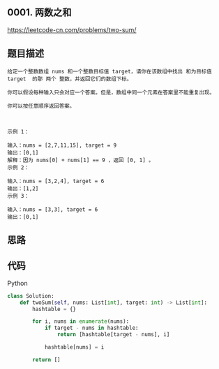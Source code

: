 ## 0001. 两数之和
https://leetcode-cn.com/problems/two-sum/

## 题目描述
```
给定一个整数数组 nums 和一个整数目标值 target，请你在该数组中找出 和为目标值 target  的那 两个 整数，并返回它们的数组下标。

你可以假设每种输入只会对应一个答案。但是，数组中同一个元素在答案里不能重复出现。

你可以按任意顺序返回答案。

 

示例 1：

输入：nums = [2,7,11,15], target = 9
输出：[0,1]
解释：因为 nums[0] + nums[1] == 9 ，返回 [0, 1] 。
示例 2：

输入：nums = [3,2,4], target = 6
输出：[1,2]
示例 3：

输入：nums = [3,3], target = 6
输出：[0,1]
```

## 思路


## 代码
Python
```python
class Solution:
    def twoSum(self, nums: List[int], target: int) -> List[int]:
        hashtable = {}

        for i, nums in enumerate(nums):
            if target - nums in hashtable:
                return [hashtable[target - nums], i]

            hashtable[nums] = i

        return []
```
